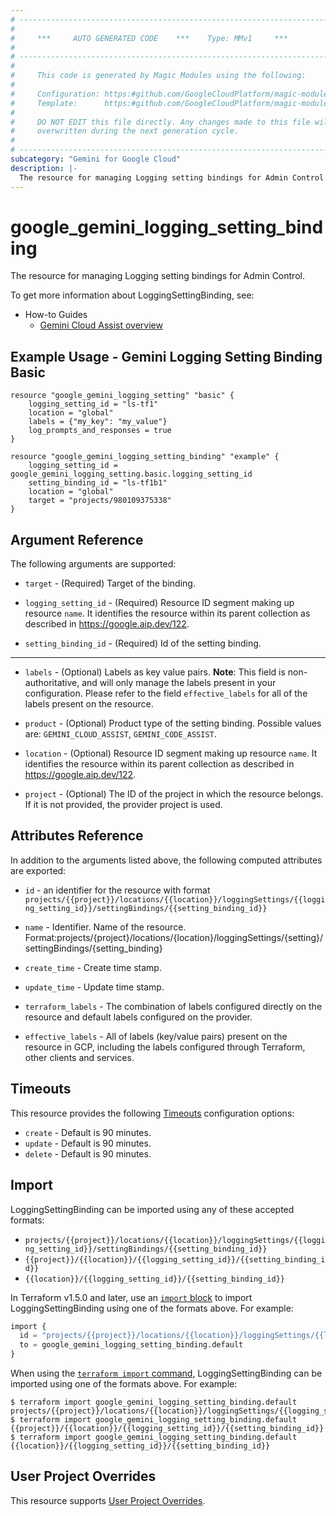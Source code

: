 ```yaml
---
# ----------------------------------------------------------------------------
#
#     ***     AUTO GENERATED CODE    ***    Type: MMv1     ***
#
# ----------------------------------------------------------------------------
#
#     This code is generated by Magic Modules using the following:
#
#     Configuration: https:#github.com/GoogleCloudPlatform/magic-modules/tree/main/mmv1/products/gemini/LoggingSettingBinding.yaml
#     Template:      https:#github.com/GoogleCloudPlatform/magic-modules/tree/main/mmv1/templates/terraform/resource.html.markdown.tmpl
#
#     DO NOT EDIT this file directly. Any changes made to this file will be
#     overwritten during the next generation cycle.
#
# ----------------------------------------------------------------------------
subcategory: "Gemini for Google Cloud"
description: |-
  The resource for managing Logging setting bindings for Admin Control.
---
```


# google_gemini_logging_setting_binding

The resource for managing Logging setting bindings for Admin Control.


To get more information about LoggingSettingBinding, see:
* How-to Guides
    * [Gemini Cloud Assist overview](https://cloud.google.com/gemini/docs/cloud-assist/overview)

## Example Usage - Gemini Logging Setting Binding Basic


```hcl
resource "google_gemini_logging_setting" "basic" {
    logging_setting_id = "ls-tf1"
    location = "global"
    labels = {"my_key": "my_value"}
    log_prompts_and_responses = true
}

resource "google_gemini_logging_setting_binding" "example" {
    logging_setting_id = google_gemini_logging_setting.basic.logging_setting_id
    setting_binding_id = "ls-tf1b1"
    location = "global"
    target = "projects/980109375338"
}
```

## Argument Reference

The following arguments are supported:


* `target` -
  (Required)
  Target of the binding.

* `logging_setting_id` -
  (Required)
  Resource ID segment making up resource `name`. It identifies the resource within its parent collection as described in https://google.aip.dev/122.

* `setting_binding_id` -
  (Required)
  Id of the setting binding.


- - -


* `labels` -
  (Optional)
  Labels as key value pairs.
  **Note**: This field is non-authoritative, and will only manage the labels present in your configuration.
  Please refer to the field `effective_labels` for all of the labels present on the resource.

* `product` -
  (Optional)
  Product type of the setting binding.
  Possible values are: `GEMINI_CLOUD_ASSIST`, `GEMINI_CODE_ASSIST`.

* `location` -
  (Optional)
  Resource ID segment making up resource `name`. It identifies the resource within its parent collection as described in https://google.aip.dev/122.

* `project` - (Optional) The ID of the project in which the resource belongs.
    If it is not provided, the provider project is used.


## Attributes Reference

In addition to the arguments listed above, the following computed attributes are exported:

* `id` - an identifier for the resource with format `projects/{{project}}/locations/{{location}}/loggingSettings/{{logging_setting_id}}/settingBindings/{{setting_binding_id}}`

* `name` -
  Identifier. Name of the resource.
  Format:projects/{project}/locations/{location}/loggingSettings/{setting}/settingBindings/{setting_binding}

* `create_time` -
  Create time stamp.

* `update_time` -
  Update time stamp.

* `terraform_labels` -
  The combination of labels configured directly on the resource
   and default labels configured on the provider.

* `effective_labels` -
  All of labels (key/value pairs) present on the resource in GCP, including the labels configured through Terraform, other clients and services.


## Timeouts

This resource provides the following
[Timeouts](https://developer.hashicorp.com/terraform/plugin/sdkv2/resources/retries-and-customizable-timeouts) configuration options:

- `create` - Default is 90 minutes.
- `update` - Default is 90 minutes.
- `delete` - Default is 90 minutes.

## Import


LoggingSettingBinding can be imported using any of these accepted formats:

* `projects/{{project}}/locations/{{location}}/loggingSettings/{{logging_setting_id}}/settingBindings/{{setting_binding_id}}`
* `{{project}}/{{location}}/{{logging_setting_id}}/{{setting_binding_id}}`
* `{{location}}/{{logging_setting_id}}/{{setting_binding_id}}`


In Terraform v1.5.0 and later, use an [`import` block](https://developer.hashicorp.com/terraform/language/import) to import LoggingSettingBinding using one of the formats above. For example:

```tf
import {
  id = "projects/{{project}}/locations/{{location}}/loggingSettings/{{logging_setting_id}}/settingBindings/{{setting_binding_id}}"
  to = google_gemini_logging_setting_binding.default
}
```

When using the [`terraform import` command](https://developer.hashicorp.com/terraform/cli/commands/import), LoggingSettingBinding can be imported using one of the formats above. For example:

```
$ terraform import google_gemini_logging_setting_binding.default projects/{{project}}/locations/{{location}}/loggingSettings/{{logging_setting_id}}/settingBindings/{{setting_binding_id}}
$ terraform import google_gemini_logging_setting_binding.default {{project}}/{{location}}/{{logging_setting_id}}/{{setting_binding_id}}
$ terraform import google_gemini_logging_setting_binding.default {{location}}/{{logging_setting_id}}/{{setting_binding_id}}
```

## User Project Overrides

This resource supports [User Project Overrides](https://registry.terraform.io/providers/hashicorp/google/latest/docs/guides/provider_reference#user_project_override).
